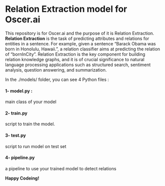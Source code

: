 # Relation Extraction model for Oscer.ai

This repository is for Oscer.ai and the purpose of it is Relation Extraction. **Relation Extraction** is the task of predicting attributes and relations for entities in a sentence. For example, given a sentence “Barack Obama was born in Honolulu, Hawaii.”, a relation classifier aims at predicting the relation of “bornInCity”. Relation Extraction is the key component for building relation knowledge graphs, and it is of crucial significance to natural language processing applications such as structured search, sentiment analysis, question answering, and summarization.

In the ./models/ folder, you can see 4 Python files : 

#### 1- model.py : 
main class of your model

#### 2- train.py
script to train the model.

#### 3- test.py
script to run model on test set

#### 4- pipeline.py
a pipeline to use your trained model to detect relations


**Happy Codeing!**
